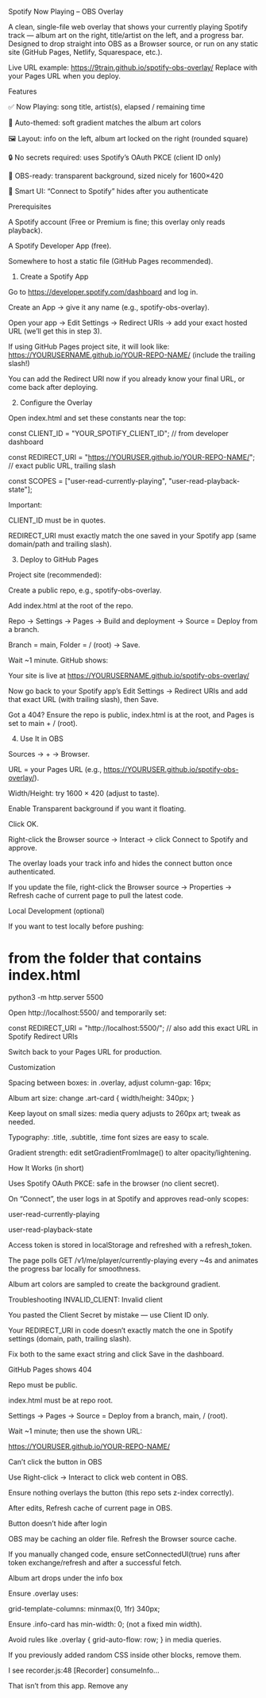 Spotify Now Playing – OBS Overlay

A clean, single-file web overlay that shows your currently playing Spotify track — album art on the right, title/artist on the left, and a progress bar. Designed to drop straight into OBS as a Browser source, or run on any static site (GitHub Pages, Netlify, Squarespace, etc.).

Live URL example: https://9train.github.io/spotify-obs-overlay/
Replace with your Pages URL when you deploy.

Features

✅ Now Playing: song title, artist(s), elapsed / remaining time

🎨 Auto-themed: soft gradient matches the album art colors

🖼️ Layout: info on the left, album art locked on the right (rounded square)

🔒 No secrets required: uses Spotify’s OAuth PKCE (client ID only)

🧩 OBS-ready: transparent background, sized nicely for 1600×420

🧹 Smart UI: “Connect to Spotify” hides after you authenticate

Prerequisites

A Spotify account (Free or Premium is fine; this overlay only reads playback).

A Spotify Developer App (free).

Somewhere to host a static file (GitHub Pages recommended).

1) Create a Spotify App

Go to https://developer.spotify.com/dashboard
 and log in.

Create an App → give it any name (e.g., spotify-obs-overlay).

Open your app → Edit Settings → Redirect URIs → add your exact hosted URL (we’ll get this in step 3).

If using GitHub Pages project site, it will look like:
https://YOURUSERNAME.github.io/YOUR-REPO-NAME/ (include the trailing slash!)

You can add the Redirect URI now if you already know your final URL, or come back after deploying.

2) Configure the Overlay

Open index.html and set these constants near the top:

const CLIENT_ID = "YOUR_SPOTIFY_CLIENT_ID";              // from developer dashboard

const REDIRECT_URI = "https://YOURUSER.github.io/YOUR-REPO-NAME/"; // exact public URL, trailing slash

const SCOPES = ["user-read-currently-playing", "user-read-playback-state"];


Important:

CLIENT_ID must be in quotes.

REDIRECT_URI must exactly match the one saved in your Spotify app (same domain/path and trailing slash).

3) Deploy to GitHub Pages

Project site (recommended):

Create a public repo, e.g., spotify-obs-overlay.

Add index.html at the root of the repo.

Repo → Settings → Pages → Build and deployment → Source = Deploy from a branch.

Branch = main, Folder = / (root) → Save.

Wait ~1 minute. GitHub shows:

Your site is live at https://YOURUSERNAME.github.io/spotify-obs-overlay/

Now go back to your Spotify app’s Edit Settings → Redirect URIs and add that exact URL (with trailing slash), then Save.

Got a 404? Ensure the repo is public, index.html is at the root, and Pages is set to main + / (root).

4) Use It in OBS

Sources → + → Browser.

URL = your Pages URL (e.g., https://YOURUSER.github.io/spotify-obs-overlay/).

Width/Height: try 1600 × 420 (adjust to taste).

Enable Transparent background if you want it floating.

Click OK.

Right-click the Browser source → Interact → click Connect to Spotify and approve.

The overlay loads your track info and hides the connect button once authenticated.

If you update the file, right-click the Browser source → Properties → Refresh cache of current page to pull the latest code.

Local Development (optional)

If you want to test locally before pushing:

# from the folder that contains index.html

python3 -m http.server 5500


Open http://localhost:5500/ and temporarily set:

const REDIRECT_URI = "http://localhost:5500/"; // also add this exact URL in Spotify Redirect URIs


Switch back to your Pages URL for production.

Customization

Spacing between boxes: in .overlay, adjust column-gap: 16px;

Album art size: change .art-card { width/height: 340px; }

Keep layout on small sizes: media query adjusts to 260px art; tweak as needed.

Typography: .title, .subtitle, .time font sizes are easy to scale.

Gradient strength: edit setGradientFromImage() to alter opacity/lightening.

How It Works (in short)

Uses Spotify OAuth PKCE: safe in the browser (no client secret).

On “Connect”, the user logs in at Spotify and approves read-only scopes:

user-read-currently-playing

user-read-playback-state

Access token is stored in localStorage and refreshed with a refresh_token.

The page polls GET /v1/me/player/currently-playing every ~4s and animates the progress bar locally for smoothness.

Album art colors are sampled to create the background gradient.

Troubleshooting
INVALID_CLIENT: Invalid client

You pasted the Client Secret by mistake — use Client ID only.

Your REDIRECT_URI in code doesn’t exactly match the one in Spotify settings (domain, path, trailing slash).

Fix both to the same exact string and click Save in the dashboard.

GitHub Pages shows 404

Repo must be public.

index.html must be at repo root.

Settings → Pages → Source = Deploy from a branch, main, / (root).

Wait ~1 minute; then use the shown URL:

https://YOURUSER.github.io/YOUR-REPO-NAME/

Can’t click the button in OBS

Use Right-click → Interact to click web content in OBS.

Ensure nothing overlays the button (this repo sets z-index correctly).

After edits, Refresh cache of current page in OBS.

Button doesn’t hide after login

OBS may be caching an older file. Refresh the Browser source cache.

If you manually changed code, ensure setConnectedUI(true) runs after token exchange/refresh and after a successful fetch.

Album art drops under the info box

Ensure .overlay uses:

grid-template-columns: minmax(0, 1fr) 340px;


Ensure .info-card has min-width: 0; (not a fixed min width).

Avoid rules like .overlay { grid-auto-flow: row; } in media queries.

If you previously added random CSS inside other blocks, remove them.

I see recorder.js:48 [Recorder] consumeInfo...

That isn’t from this app. Remove any <script src="recorder.js"> tags and calls like Recorder.install() from your page/theme if present.

Privacy & Notes

This overlay stores tokens in the browser’s localStorage where it’s running (e.g., OBS’s embedded browser or your normal browser).

Client ID is not a secret; it’s fine to keep in your HTML.

This overlay does not stream music. You must route Spotify audio into OBS separately (Audio Output Capture on Windows, or a virtual device like BlackHole/Loopback on macOS).

Streaming commercial music may be restricted on Twitch/YouTube; check platform policies.

Project Structure
/
└─ index.html        # the whole app (HTML + CSS + JS)

FAQ
Can anyone use my link to see their own “Now Playing”?

Yes. Each visitor clicks Connect to Spotify and authorizes your app. They’ll see their playback.

Can I make one public link that always shows my track with no login?

Yes, but you’ll need a tiny backend that holds your refresh token and exposes a /now endpoint. The front end then polls your server. (Ask if you want a ready-to-deploy example.)

Do I need Spotify Premium?

No. The API endpoint we use is read-only and works with Free.

License

You can use and modify this overlay freely for your stream or site.

If you want a formal license, drop an MIT LICENSE file in the repo—happy to generate one for you.

Credits

Spotify Web API (OAuth PKCE + Player endpoints)

You, for the design direction ✨

Support / Questions

Open an issue or ask for help with your exact URL and a screenshot of any console error. I can also tailor a server-backed version if you’d like a global, no-login public overlay.
